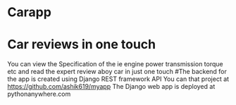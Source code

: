 # Carapp
# Car reviews in one touch
You can view the Specification of the ie engine power transmission torque etc and read the expert review aboy car in just one touch
#The backend for the app is created using Django REST framework API You can that project at https://github.com/ashik619/myapp
The Django web app is deployed at pythonanywhere.com

